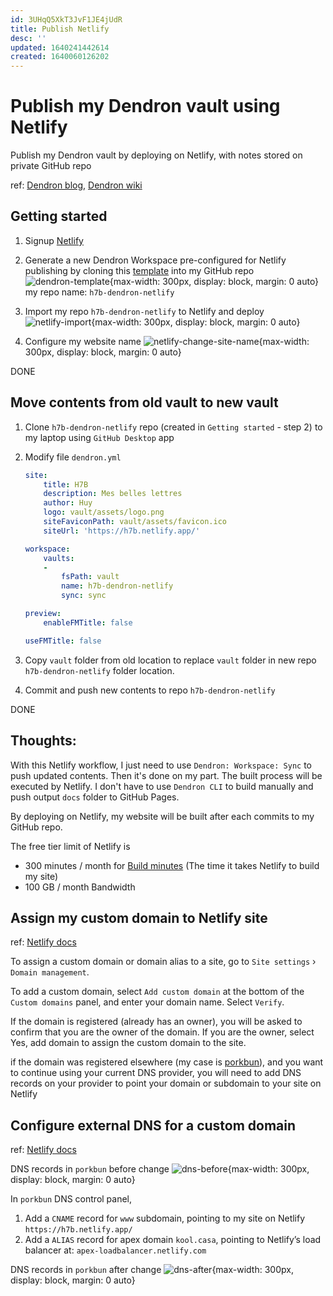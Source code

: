 ```yaml
---
id: 3UHqQ5XkT3JvF1JE4jUdR
title: Publish Netlify
desc: ''
updated: 1640241442614
created: 1640060126202
---
```

# Publish my Dendron vault using Netlify

Publish my Dendron vault by deploying on Netlify, with notes stored on private GitHub repo

ref: [Dendron blog](https://blog.dendron.so/notes/7h7zZkjF4Yqz8XSrHS1je/), [Dendron wiki](https://wiki.dendron.so/notes/yetuum6o9wZi6eVJQBbQb/)

## Getting started

1. Signup [Netlify](https://www.netlify.com/)

2. Generate a new Dendron Workspace pre-configured for Netlify publishing by cloning this [template](https://github.com/dendronhq/template.publish.netlify) into my GitHub repo
    ![dendron-template](https://org-dendron-public-assets.s3.amazonaws.com/images/github-create-workspace-netlify.gif){max-width: 300px, display: block, margin: 0 auto}
    my repo name: `h7b-dendron-netlify`

3. Import my repo `h7b-dendron-netlify` to Netlify and deploy
    ![netlify-import](https://org-dendron-public-assets.s3.amazonaws.com/images/netlify-import-git-repo.gif){max-width: 300px, display: block, margin: 0 auto}

4. Configure my website name
    ![netlify-change-site-name](https://org-dendron-public-assets.s3.amazonaws.com/images/netlify-change-site-name.gif){max-width: 300px, display: block, margin: 0 auto}

DONE

## Move contents from old vault to new vault

1. Clone `h7b-dendron-netlify` repo (created in `Getting started` - step 2) to my laptop using `GitHub Desktop` app

2. Modify file `dendron.yml`
    ```yaml
    site:
        title: H7B
        description: Mes belles lettres
        author: Huy
        logo: vault/assets/logo.png
        siteFaviconPath: vault/assets/favicon.ico
        siteUrl: 'https://h7b.netlify.app/'
    ```
    ```yaml
    workspace:
        vaults:
        -
            fsPath: vault
            name: h7b-dendron-netlify
            sync: sync
    ```
    ```yaml
    preview:
        enableFMTitle: false
    ```
    ```yaml
    useFMTitle: false
    ```

3. Copy `vault` folder from old location to replace `vault` folder in new repo `h7b-dendron-netlify` folder location.

4. Commit and push new contents to repo `h7b-dendron-netlify`

DONE

## Thoughts:

With this Netlify workflow, I just need to use `Dendron: Workspace: Sync` to push updated contents. Then it's done on my part. The built process will be executed by Netlify. I don't have to use `Dendron CLI` to build manually and push output `docs` folder to GitHub Pages. 

By deploying on Netlify, my website will be built after each commits to my GitHub repo.

The free tier limit of Netlify is 
- 300 minutes / month for [Build minutes](https://www.netlify.com/pricing/faq/) (The time it takes Netlify to build my site)
- 100 GB / month Bandwidth

## Assign my custom domain to Netlify site

ref: [Netlify docs](https://docs.netlify.com/domains-https/custom-domains/)

To assign a custom domain or domain alias to a site, go to `Site settings` › `Domain management`.

To add a custom domain, select `Add custom domain` at the bottom of the `Custom domains` panel, and enter your domain name. Select `Verify`.

If the domain is registered (already has an owner), you will be asked to confirm that you are the owner of the domain. If you are the owner, select Yes, add domain to assign the custom domain to the site.

if the domain was registered elsewhere (my case is [porkbun](https://porkbun.com/)), and you want to continue using your current DNS provider, you will need to add DNS records on your provider to point your domain or subdomain to your site on Netlify

## Configure external DNS for a custom domain

ref: [Netlify docs](https://docs.netlify.com/domains-https/custom-domains/configure-external-dns/)

DNS records in `porkbun` before change
![dns-before](https://i.imgur.com/VfwRxR9.jpg){max-width: 300px, display: block, margin: 0 auto}

In `porkbun` DNS control panel, 

1. Add a `CNAME` record for `www` subdomain, pointing to my site on Netlify `https://h7b.netlify.app/`
2. Add a `ALIAS` record for apex domain `kool.casa`, pointing to Netlify’s load balancer at: `apex-loadbalancer.netlify.com`

DNS records in `porkbun` after change
![dns-after](https://i.imgur.com/7Lo5EFF.jpg){max-width: 300px, display: block, margin: 0 auto}
